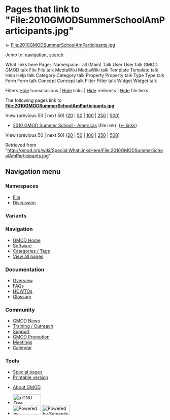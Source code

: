 <div id="mw-page-base" class="noprint">

</div>

<div id="mw-head-base" class="noprint">

</div>

<div id="content" class="mw-body" role="main">

<span id="top"></span>

<div id="mw-js-message" style="display:none;">

</div>



# <span dir="auto">Pages that link to "File:2010GMODSummerSchoolAmParticipants.jpg"</span>

<div id="bodyContent">

<div id="contentSub">

←
[File:2010GMODSummerSchoolAmParticipants.jpg](/wiki/File:2010GMODSummerSchoolAmParticipants.jpg "File:2010GMODSummerSchoolAmParticipants.jpg")

</div>

<div id="jump-to-nav" class="mw-jump">

Jump to: [navigation](#mw-navigation), [search](#p-search)

</div>

<div id="mw-content-text">

What links here Page:  Namespace:  all (Main) Talk User User talk GMOD
GMOD talk File File talk MediaWiki MediaWiki talk Template Template talk
Help Help talk Category Category talk Property Property talk Type Type
talk Form Form talk Concept Concept talk Filter Filter talk Widget
Widget talk

Filters
[Hide](/mediawiki/index.php?title=Special:WhatLinksHere/File:2010GMODSummerSchoolAmParticipants.jpg&hidetrans=1 "Special:WhatLinksHere/File:2010GMODSummerSchoolAmParticipants.jpg")
transclusions \|
[Hide](/mediawiki/index.php?title=Special:WhatLinksHere/File:2010GMODSummerSchoolAmParticipants.jpg&hidelinks=1 "Special:WhatLinksHere/File:2010GMODSummerSchoolAmParticipants.jpg")
links \|
[Hide](/mediawiki/index.php?title=Special:WhatLinksHere/File:2010GMODSummerSchoolAmParticipants.jpg&hideredirs=1 "Special:WhatLinksHere/File:2010GMODSummerSchoolAmParticipants.jpg")
redirects \|
[Hide](/mediawiki/index.php?title=Special:WhatLinksHere/File:2010GMODSummerSchoolAmParticipants.jpg&hideimages=1 "Special:WhatLinksHere/File:2010GMODSummerSchoolAmParticipants.jpg")
file links

The following pages link to
**[File:2010GMODSummerSchoolAmParticipants.jpg](/wiki/File:2010GMODSummerSchoolAmParticipants.jpg "File:2010GMODSummerSchoolAmParticipants.jpg")**:

View (previous 50 \| next 50)
([20](/mediawiki/index.php?title=Special:WhatLinksHere/File:2010GMODSummerSchoolAmParticipants.jpg&limit=20 "Special:WhatLinksHere/File:2010GMODSummerSchoolAmParticipants.jpg")
\|
[50](/mediawiki/index.php?title=Special:WhatLinksHere/File:2010GMODSummerSchoolAmParticipants.jpg&limit=50 "Special:WhatLinksHere/File:2010GMODSummerSchoolAmParticipants.jpg")
\|
[100](/mediawiki/index.php?title=Special:WhatLinksHere/File:2010GMODSummerSchoolAmParticipants.jpg&limit=100 "Special:WhatLinksHere/File:2010GMODSummerSchoolAmParticipants.jpg")
\|
[250](/mediawiki/index.php?title=Special:WhatLinksHere/File:2010GMODSummerSchoolAmParticipants.jpg&limit=250 "Special:WhatLinksHere/File:2010GMODSummerSchoolAmParticipants.jpg")
\|
[500](/mediawiki/index.php?title=Special:WhatLinksHere/File:2010GMODSummerSchoolAmParticipants.jpg&limit=500 "Special:WhatLinksHere/File:2010GMODSummerSchoolAmParticipants.jpg"))

- [2010 GMOD Summer School -
  Americas](/wiki/2010_GMOD_Summer_School_-_Americas "2010 GMOD Summer School - Americas")
  (file link) ‎ <span class="mw-whatlinkshere-tools">([←
  links](/mediawiki/index.php?title=Special:WhatLinksHere&target=2010+GMOD+Summer+School+-+Americas "Special:WhatLinksHere"))</span>

View (previous 50 \| next 50)
([20](/mediawiki/index.php?title=Special:WhatLinksHere/File:2010GMODSummerSchoolAmParticipants.jpg&limit=20 "Special:WhatLinksHere/File:2010GMODSummerSchoolAmParticipants.jpg")
\|
[50](/mediawiki/index.php?title=Special:WhatLinksHere/File:2010GMODSummerSchoolAmParticipants.jpg&limit=50 "Special:WhatLinksHere/File:2010GMODSummerSchoolAmParticipants.jpg")
\|
[100](/mediawiki/index.php?title=Special:WhatLinksHere/File:2010GMODSummerSchoolAmParticipants.jpg&limit=100 "Special:WhatLinksHere/File:2010GMODSummerSchoolAmParticipants.jpg")
\|
[250](/mediawiki/index.php?title=Special:WhatLinksHere/File:2010GMODSummerSchoolAmParticipants.jpg&limit=250 "Special:WhatLinksHere/File:2010GMODSummerSchoolAmParticipants.jpg")
\|
[500](/mediawiki/index.php?title=Special:WhatLinksHere/File:2010GMODSummerSchoolAmParticipants.jpg&limit=500 "Special:WhatLinksHere/File:2010GMODSummerSchoolAmParticipants.jpg"))

</div>

<div class="printfooter">

Retrieved from
"<http://gmod.org/wiki/Special:WhatLinksHere/File:2010GMODSummerSchoolAmParticipants.jpg>"

</div>

<div id="catlinks" class="catlinks catlinks-allhidden">

</div>

<div class="visualClear">

</div>

</div>

</div>

<div id="mw-navigation">

## Navigation menu

<div id="mw-head">



<div id="left-navigation">

<div id="p-namespaces" class="vectorTabs" role="navigation"
aria-labelledby="p-namespaces-label">

### Namespaces

- <span id="ca-nstab-image"><a href="/wiki/File:2010GMODSummerSchoolAmParticipants.jpg"
  accesskey="c" title="View the file page [c]">File</a></span>
- <span id="ca-talk"><a
  href="/mediawiki/index.php?title=File_talk:2010GMODSummerSchoolAmParticipants.jpg&amp;action=edit&amp;redlink=1"
  accesskey="t"
  title="Discussion about the content page [t]">Discussion</a></span>

</div>

<div id="p-variants" class="vectorMenu emptyPortlet" role="navigation"
aria-labelledby="p-variants-label">

### 

### Variants[](#)

<div class="menu">

</div>

</div>

</div>

<div id="right-navigation">





</div>



</div>

</div>

</div>

<div id="mw-panel">

<div id="p-logo" role="banner">

<a href="/wiki/Main_Page"
style="background-image: url(http://gmod.org/images/GMOD-cogs.png);"
title="Visit the main page"></a>

</div>

<div id="p-Navigation" class="portal" role="navigation"
aria-labelledby="p-Navigation-label">

### Navigation

<div class="body">

- <span id="n-GMOD-Home">[GMOD Home](/wiki/Main_Page)</span>
- <span id="n-Software">[Software](/wiki/GMOD_Components)</span>
- <span id="n-Categories-.2F-Tags">[Categories /
  Tags](/wiki/Categories)</span>
- <span id="n-View-all-pages">[View all
  pages](/wiki/Special:AllPages)</span>

</div>

</div>

<div id="p-Documentation" class="portal" role="navigation"
aria-labelledby="p-Documentation-label">

### Documentation

<div class="body">

- <span id="n-Overview">[Overview](/wiki/Overview)</span>
- <span id="n-FAQs">[FAQs](/wiki/Category:FAQ)</span>
- <span id="n-HOWTOs">[HOWTOs](/wiki/Category:HOWTO)</span>
- <span id="n-Glossary">[Glossary](/wiki/Glossary)</span>

</div>

</div>

<div id="p-Community" class="portal" role="navigation"
aria-labelledby="p-Community-label">

### Community

<div class="body">

- <span id="n-GMOD-News">[GMOD News](/wiki/GMOD_News)</span>
- <span id="n-Training-.2F-Outreach">[Training /
  Outreach](/wiki/Training_and_Outreach)</span>
- <span id="n-Support">[Support](/wiki/Support)</span>
- <span id="n-GMOD-Promotion">[GMOD
  Promotion](/wiki/GMOD_Promotion)</span>
- <span id="n-Meetings">[Meetings](/wiki/Meetings)</span>
- <span id="n-Calendar">[Calendar](/wiki/Calendar)</span>

</div>

</div>

<div id="p-tb" class="portal" role="navigation"
aria-labelledby="p-tb-label">

### Tools

<div class="body">

- <span id="t-specialpages"><a href="/wiki/Special:SpecialPages" accesskey="q"
  title="A list of all special pages [q]">Special pages</a></span>
- <span id="t-print"><a
  href="/mediawiki/index.php?title=Special:WhatLinksHere/File:2010GMODSummerSchoolAmParticipants.jpg&amp;printable=yes"
  rel="alternate" accesskey="p"
  title="Printable version of this page [p]">Printable version</a></span>

</div>

</div>

</div>

</div>

<div id="footer" role="contentinfo">

- <span id="footer-places-about">[About
  GMOD](/wiki/GMOD:About "GMOD:About")</span>

<!-- -->

- <span id="footer-copyrightico">[<img src="http://www.gnu.org/graphics/gfdl-logo-small.png" width="88"
  height="31" alt="a GNU Free Documentation License" />](http://www.gnu.org/licenses/fdl-1.3.html)</span>
- <span id="footer-poweredbyico">[<img src="/mediawiki/skins/common/images/poweredby_mediawiki_88x31.png"
  width="88" height="31" alt="Powered by MediaWiki" />](//www.mediawiki.org/)
  [<img
  src="/mediawiki/extensions/SemanticMediaWiki/includes/../resources/images/smw_button.png"
  width="88" height="31" alt="Powered by Semantic MediaWiki" />](https://www.semantic-mediawiki.org/wiki/Semantic_MediaWiki)</span>

<div style="clear:both">

</div>

</div>
